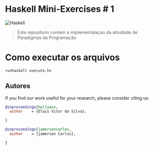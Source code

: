 # Haskell Mini-Exercises # 1


![Haskell](https://img.shields.io/badge/Haskell-5e5086?style=for-the-badge&logo=haskell&logoColor=white)



>Este repositorio contem a implementalaçao da atividade de Paradigmas da Programação
 

# Como executar os arquivos

```bash
runhaskell execute.hs
```

## Autores

If you find our work useful for your research, please consider citing us:

```bibtex
@inproceedings{hellyaxs,
  author    = {Elais Vitor da Silva},

}

@inproceedings{jamersoncarlos,
  author    = {jamerson Carlos},

}
```